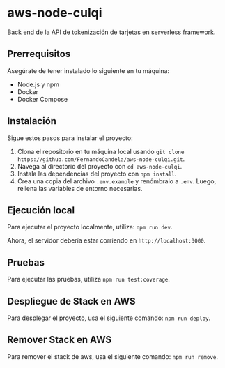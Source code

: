 # aws-node-culqi

Back end de la API de tokenización de tarjetas en serverless framework.

## Prerrequisitos

Asegúrate de tener instalado lo siguiente en tu máquina:

- Node.js y npm
- Docker
- Docker Compose

## Instalación

Sigue estos pasos para instalar el proyecto:

1. Clona el repositorio en tu máquina local usando `git clone https://github.com/FernandoCandela/aws-node-culqi.git`.
2. Navega al directorio del proyecto con `cd aws-node-culqi`.
3. Instala las dependencias del proyecto con `npm install`.
4. Crea una copia del archivo `.env.example` y renómbralo a `.env`. Luego, rellena las variables de entorno necesarias.

## Ejecución local

Para ejecutar el proyecto localmente, utiliza: `npm run dev`.

Ahora, el servidor debería estar corriendo en `http://localhost:3000`.

## Pruebas

Para ejecutar las pruebas, utiliza `npm run test:coverage`.

## Despliegue de Stack en AWS

Para desplegar el proyecto, usa el siguiente comando: `npm run deploy`.

## Remover Stack en AWS

Para remover el stack de aws, usa el siguiente comando: `npm run remove`.
